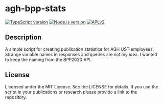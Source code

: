# agh-bpp-stats

[![TypeScript version][ts-badge]][typescript-4-4]
[![Node.js version][nodejs-badge]][nodejs]
[![APLv2][license-badge]][license]

## Description
A simple script for creating publication statistics for AGH UST employees. Strange variable names in responses and queries are not my idea. I wanted to keep the naming from the BPP2020 API.

## License

Licensed under the MIT License. See the LICENSE for details. If you use the script in your publications or research please provide a link to the repository.


[ts-badge]: https://img.shields.io/badge/TypeScript-4.4-blue.svg
[nodejs-badge]: https://img.shields.io/badge/Node.js->=%2016-blue.svg
[nodejs]: https://nodejs.org/dist/latest-v14.x/docs/api/
[typescript]: https://www.typescriptlang.org/
[typescript-4-4]: https://www.typescriptlang.org/docs/handbook/release-notes/typescript-4-4.html
[license-badge]: https://img.shields.io/badge/license-MIT-blue.svg
[license]: https://github.com/kbzowski/agh-bpp-stats/blob/master/LICENSE